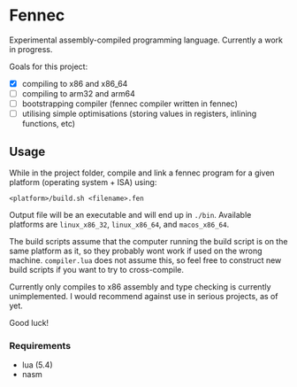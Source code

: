# Fennec
Experimental assembly-compiled programming language. Currently a work in progress.

Goals for this project:
- [x] compiling to x86 and x86_64
- [ ] compiling to arm32 and arm64
- [ ] bootstrapping compiler (fennec compiler written in fennec)
- [ ] utilising simple optimisations (storing values in registers, inlining functions, etc)

## Usage

While in the project folder, compile and link a fennec program for a given platform (operating system + ISA) using:

```
<platform>/build.sh <filename>.fen
```

Output file will be an executable and will end up in `./bin`. Available platforms are `linux_x86_32`, `linux_x86_64`, and `macos_x86_64`.

The build scripts assume that the computer running the build script is on the same platform as it, so they probably wont work if used on the wrong machine. `compiler.lua` does not assume this, so feel free to construct new build scripts if you want to try to cross-compile.

Currently only compiles to x86 assembly and type checking is currently unimplemented. I would recommend against use in serious projects, as of yet.

Good luck!

### Requirements

- lua (5.4)
- nasm
